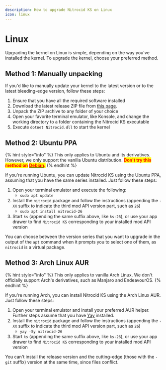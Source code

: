 ```yaml
---
description: How to upgrade Nitrocid KS on Linux
icon: linux
---
```


# Linux

Upgrading the kernel on Linux is simple, depending on the way you've installed the kernel. To upgrade the kernel, choose your preferred method.

## Method 1: Manually unpacking

If you'd like to manually update your kernel to the latest version or to the latest bleeding-edge version, follow these steps:

1. Ensure that you have all the required software installed
2. Download the latest release ZIP file from [this page](https://github.com/Aptivi/Kernel-Simulator/releases).
3. Unpack the ZIP archive to any folder of your choice
4. Open your favorite terminal emulator, like Konsole, and change the working directory to a folder containing the Nitrocid KS executable
5. Execute `dotnet Nitrocid.dll` to start the kernel

## Method 2: Ubuntu PPA

{% hint style="info" %}
This only applies to Ubuntu and its derivatives. However, we only support the vanilla Ubuntu distribution. <mark style="color:red;">**Don't try this method on**</mark> [<mark style="color:red;">**Debian**</mark>](https://wiki.debian.org/DontBreakDebian#Don.27t_make_a_FrankenDebian)<mark style="color:red;">**.**</mark>
{% endhint %}

If you're running Ubuntu, you can update Nitrocid KS using the Ubuntu PPA, assuming that you have the same series installed. Just follow these steps:

1. Open your terminal emulator and execute the following:
   * `sudo apt update`
2. Install the `nitrocid` package and follow the instructions (appending the `-XX` suffix to indicate the third mod API version part, such as `26`)
   * `sudo apt install nitrocid-26`
3. Start `ks` (appending the same suffix above, like `ks-26`), or use your app drawer to find `Nitrocid KS` corresponding to your installed mod API version

You can choose between the version series that you want to upgrade in the output of the `apt` command when it prompts you to select one of them, as `nitrocid` is a virtual package.

## Method 3: Arch Linux AUR

{% hint style="info" %}
This only applies to vanilla Arch Linux. We don't officially support Arch's derivatives, such as Manjaro and EndeavourOS.
{% endhint %}

If you're running Arch, you can install Nitrocid KS using the Arch Linux AUR. Just follow these steps:

1. Open your terminal emulator and install your preferred AUR helper. Further steps assume that you have [Yay](https://github.com/Jguer/yay) installed.
2. Install the `nitrocid` package and follow the instructions (appending the `-XX` suffix to indicate the third mod API version part, such as `26`)
   * `yay -Sy nitrocid-26`
3. Start `ks` (appending the same suffix above, like `ks-26`), or use your app drawer to find `Nitrocid KS` corresponding to your installed mod API version

You can't install the release version and the cutting-edge (those with the `-git` suffix) version at the same time, since files conflict.
